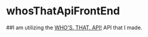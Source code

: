 # whosThatApiFrontEnd

##I am utilizing the [WHO'S. THAT. API!](https://github.com/Brandon-Moye/whosThatApi) API that I made.
